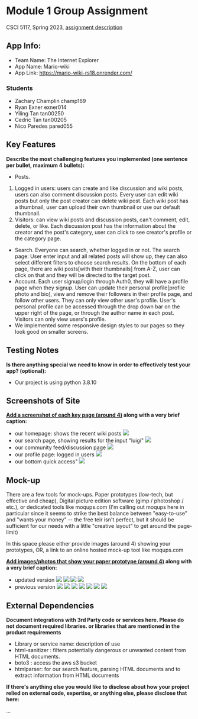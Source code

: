 # Module 1 Group Assignment

CSCI 5117, Spring 2023, [assignment description](https://canvas.umn.edu/courses/355584/pages/project-1)

## App Info:

* Team Name: The Internet Explorer
* App Name: Mario-wiki
* App Link: https://mario-wiki-rs18.onrender.com/

### Students

* Zachary Champlin champ169 
* Ryan Exner exner014
* Yiling Tan tan00250
* Cedric Tan tan00205
* Nico Paredes pared055


## Key Features

**Describe the most challenging features you implemented
(one sentence per bullet, maximum 4 bullets):**

* Posts. 
1. Logged in users: users can create and like discussion and wiki posts, users can also comment discussion posts. Every user can edit wiki posts but only the post creator can delete wiki post. Each wiki post has a thumbnail, user can upload their own thumbnail or use our default thumbnail. 
2. Visitors: can view wiki posts and discussion posts, can't comment, edit, delete, or like. 
  Each discussion post has the information about the creator and the post's category, user can click to see creator's profile or the category page.
* Search. Everyone can search, whether logged in or not. 
The search page: User enter input and all related posts will show up, they can also select different filters to choose search results. On the bottom of each page, there are wiki posts[with their thumbnails] from A-Z, user can click on that and they will be directed to the target post.
* Account. Each user signup/login through Auth0, they will have a profile page when they signup. User can update their personal profile[profile photo and bio], view and remove their followers in their profile page, and follow other users. They can only view other user's profile. User's personal profile can be accessed through the drop down bar on the upper right of the page, or through the author name in each post.
  Visitors can only view users's profile.
* We implemented some responsive design styles to our pages so they look good on smaller screens.

## Testing Notes

**Is there anything special we need to know in order to effectively test your app? (optional):**

* Our project is using python 3.8.10


## Screenshots of Site

**[Add a screenshot of each key page (around 4)](https://stackoverflow.com/questions/10189356/how-to-add-screenshot-to-readmes-in-github-repository)
along with a very brief caption:**
* our homepage: shows the recent wiki posts
![](https://project50017.s3.us-east-2.amazonaws.com/screenshots/homepage.png)
* our search page, showing results for the input "luigi"
![](https://project50017.s3.us-east-2.amazonaws.com/screenshots/IMG_2016.jpg)
* our community feed/discussion page
![](https://project50017.s3.us-east-2.amazonaws.com/screenshots/IMG_2017.jpg)
* our profile page: logged in users
![](https://project50017.s3.us-east-2.amazonaws.com/screenshots/profile.png)
* our bottom quick access"
![](https://project50017.s3.us-east-2.amazonaws.com/screenshots/Quick+access.png)

## Mock-up 

There are a few tools for mock-ups. Paper prototypes (low-tech, but effective and cheap), Digital picture edition software (gimp / photoshop / etc.), or dedicated tools like moqups.com (I'm calling out moqups here in particular since it seems to strike the best balance between "easy-to-use" and "wants your money" -- the free teir isn't perfect, but it should be sufficient for our needs with a little "creative layout" to get around the page-limit)

In this space please either provide images (around 4) showing your prototypes, OR, a link to an online hosted mock-up tool like moqups.com

**[Add images/photos that show your paper prototype (around 4)](https://stackoverflow.com/questions/10189356/how-to-add-screenshot-to-readmes-in-github-repository) along with a very brief caption:**
* updated version
![](https://project50017.s3.us-east-2.amazonaws.com/screenshots/IMG_1995.jpg)
![](https://project50017.s3.us-east-2.amazonaws.com/screenshots/IMG_2010.jpg)
![](https://project50017.s3.us-east-2.amazonaws.com/screenshots/IMG_2009.jpg)
![](https://project50017.s3.us-east-2.amazonaws.com/screenshots/IMG_1997.jpg)
* previous version
![](https://media.giphy.com/media/26ufnwz3wDUli7GU0/giphy.gif)
![](mockup_images/home.png?raw=true)
![](mockup_images/community_feed.png?raw=true)
![](mockup_images/category.png?raw=true)
![](mockup_images/post.png?raw=true)
![](mockup_images/profile.png?raw=true)
![](mockup_images/search.png?raw=true)

## External Dependencies

**Document integrations with 3rd Party code or services here.
Please do not document required libraries. or libraries that are mentioned in the product requirements**

* Library or service name: description of use
* html-sanitizer : filters potentially dangerous or unwanted content from HTML documents.
* boto3 : access the aws s3 bucket
* htmlparser: for our search feature, parsing HTML documents and to extract information from HTML documents

**If there's anything else you would like to disclose about how your project
relied on external code, expertise, or anything else, please disclose that
here:**

...
